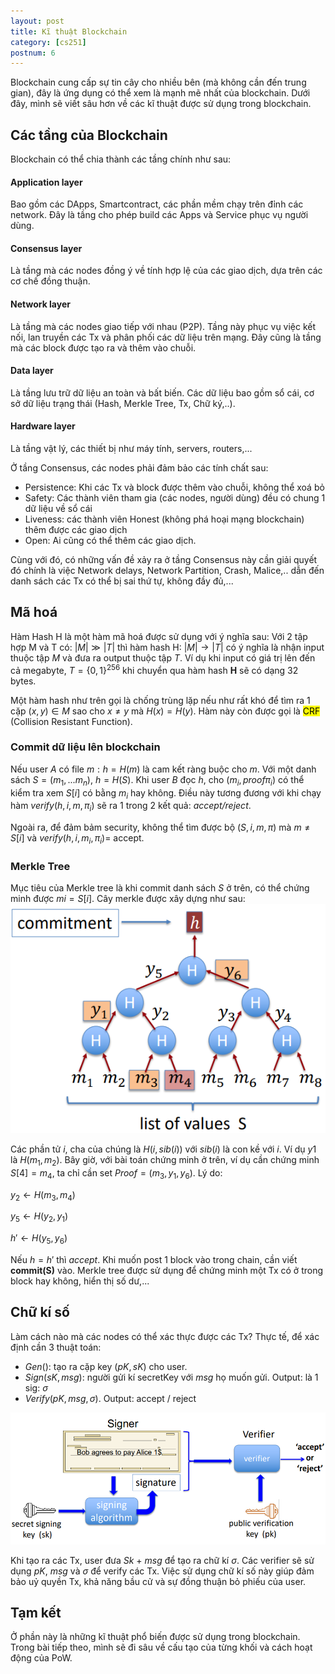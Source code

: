 ```yaml
---
layout: post
title: Kĩ thuật Blockchain
category: [cs251]
postnum: 6
---
```


Blockchain cung cấp sự tin cây cho nhiều bên (mà không cần đến trung gian), đây là ứng dụng có thể xem là mạnh mẽ nhất của blockchain. Dưới đây, mình sẽ viết sâu hơn về các kĩ thuật được sử dụng trong blockchain.

## Các tầng của Blockchain

Blockchain có thể chia thành các tầng chính như sau:

#### Application layer

Bao gồm các DApps, Smartcontract, các phần mềm chạy trên đỉnh các network. Đây là tầng cho phép build các Apps và Service phục vụ người dùng.

#### Consensus layer

Là tầng mà các nodes đồng ý về tính hợp lệ của các giao dịch, dựa trên các cơ chế đồng thuận.

#### Network layer

Là tầng mà các nodes giao tiếp với nhau (P2P). Tầng này phục vụ việc kết nối, lan truyền các Tx và phân phối các dữ liệu trên mạng. Đây cũng là tầng mà các block được tạo ra và thêm vào chuỗi.

#### Data layer

Là tầng lưu trữ dữ liệu an toàn và bất biến. Các dữ liệu bao gồm sổ cái, cơ sở dữ liệu trạng thái (Hash, Merkle Tree, Tx, Chữ ký,..).

#### Hardware layer

Là tầng vật lý, các thiết bị như máy tính, servers, routers,...

Ở tầng Consensus, các nodes phải đảm bảo các tính chất sau:

+ Persistence: Khi các Tx và block được thêm vào chuỗi, không thể xoá bỏ
+ Safety: Các thành viên tham gia (các nodes, người dùng) đều có chung 1 dữ liệu về sổ cái
+ Liveness: các thành viên Honest (không phá hoại mạng blockchain) thêm được các giao dịch
+ Open: Ai cũng có thể thêm các giao dịch.

Cùng với đó, có những vấn đề xảy ra ở tầng Consensus này cần giải quyết đó chính là việc Network delays, Network Partition, Crash, Malice,.. dẫn đến danh sách các Tx có thể bị sai thứ tự, không đầy đủ,...

## Mã hoá

Hàm Hash H là một hàm mã hoá được sử dụng với ý nghĩa sau:
Với 2 tập hợp M và T có:  $|M| \gg |T|$  thì hàm hash H: $|M| \rightarrow |T|$ có ý nghĩa là nhận input thuộc tập $M$ và đưa ra output thuộc tập $T$. Ví dụ khi input có giá trị lên đến cả megabyte, $T=\lbrace0, 1\rbrace^{256}$ khi chuyển qua hàm hash **H** sẽ có dạng 32 bytes. 

Một hàm hash như trên gọi là chống trùng lặp nếu như rất khó để tìm ra 1 cặp $(x, y) \in M$ sao cho $x \ne y$ mà $H(x) = H(y)$. Hàm này còn được gọi là <mark>CRF</mark> (Collision Resistant Function).

### Commit dữ liệu lên blockchain

Nếu user $A$ có file $m: h = H(m)$  là cam kết ràng buộc cho $m$. Với một danh sách  $S = (m_1,...m_n)$, $h = H(S)$.  Khi user $B$ đọc $h$, cho $(m_i, proof \pi_i)$ có thể kiểm tra xem $S[i]$ có bằng $m_i$ hay không.
Điều này tương đương với khi chạy hàm  $verify(h, i, m, \pi_i)$ sẽ ra 1 trong 2 kết quả: *accept/reject*.

Ngoài ra, để đảm bảm security, không thể tìm được bộ $(S, i, m, \pi)$ mà $m \ne S[i]$ và $verify(h, i, m_i, \pi_i)$= accept.

### Merkle Tree

Mục tiêu của Merkle tree là khi commit danh sách $S$ ở trên, có thể chứng minh được $mi = S[i]$.
Cây merkle được xây dựng như sau:
<a class="post-image" >
<img itemprop="image"  src="/public/images/post_img/post6_1.PNG"/>
</a>


Các phần tử $i$, cha của chúng là $H(i, sib(i))$ với $sib(i)$ là con kề với $i$. Ví dụ $y1$ là $H(m_1, m_2)$. Bây giờ, với bài toán chứng minh ở trên, ví dụ cần chứng minh $S[4] = m_4$, ta chỉ cần set $Proof = (m_3, y_1, y_6)$. Lý do:

$y_2 \leftarrow H(m_3, m_4)$

$y_5 \leftarrow H(y_2, y_1)$

$h' \leftarrow H(y_5, y_6)$

Nếu $h = h'$ thì *accept*. Khi muốn post 1 block vào trong chain, cần viết **commit(S)** vào. Merkle tree được sử dụng để chứng minh một Tx có ở trong block hay không, hiển thị số dư,...

## Chữ kí số

Làm cách nào mà các nodes có thể xác thực được các Tx? Thực tế, để xác định cần 3 thuật toán:
+ $Gen()$: tạo ra cặp key  $(pK, sK)$ cho user.
+ $Sign(sK, msg)$: người gửi kí secretKey với $msg$ họ muốn gửi. Output: là 1 sig: $σ$
+ $Verify(pK, msg, σ)$. Output: accept / reject

<a class="post-image" >
<img itemprop="image"  src="/public/images/post_img/post6_2.PNG"/>
</a>

Khi tạo ra các Tx, user đưa $Sk$ + $msg$ để tạo ra chữ kí $σ$. Các verifier sẽ sử dụng $pK$, $msg$ và $σ$ để verify các Tx. Việc sử dụng chữ kí số này giúp đảm bảo uỷ quyền Tx, khả năng bầu cử và sự đồng thuận bỏ phiếu của user.



## Tạm kết

Ở phần này là những kĩ thuật phổ biến được sử dụng trong blockchain. Trong bài tiếp theo, mình sẽ đi sâu về cấu tạo của từng khối và cách hoạt động của PoW.
